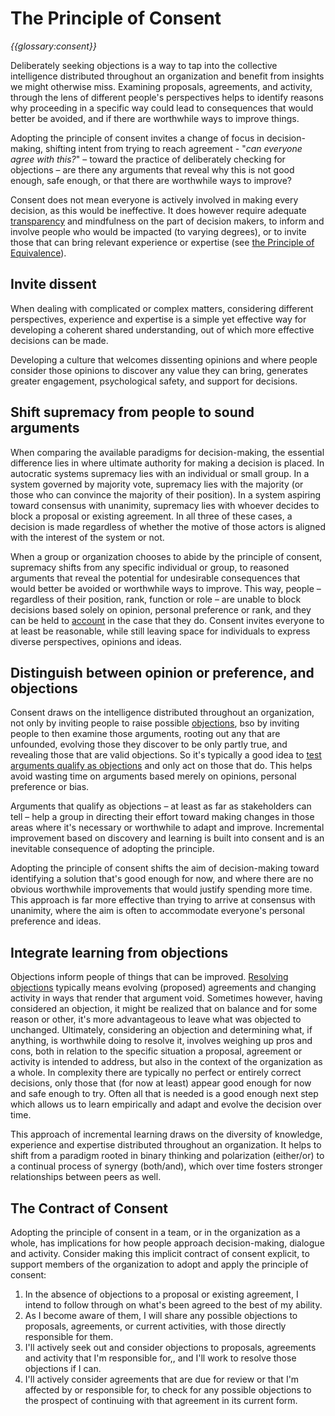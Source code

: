 # The Principle of Consent


_{{glossary:consent}}_

Deliberately seeking objections is a way to tap into the collective intelligence distributed throughout an organization and benefit from insights we might otherwise miss. Examining proposals, agreements, and activity, through the lens of different people's perspectives helps to identify reasons why proceeding in a specific way could lead to consequences that would better be avoided, and if there are worthwhile ways to improve things.

Adopting the principle of consent invites a change of focus in decision-making, shifting intent from trying to reach agreement - "_can everyone agree with this?_" – toward the practice of deliberately checking for objections – are there any arguments that reveal why this is not good enough, safe enough, or that there are worthwhile ways to improve?

Consent does not mean everyone is actively involved in making every decision, as this would be ineffective. It does however require adequate [transparency](section:principle-transparency) and mindfulness on the part of decision makers, to inform and involve people who would be impacted (to varying degrees), or to invite those that can bring relevant experience or expertise (see [the Principle of Equivalence](section:principle-equivalence)).


## Invite dissent

When dealing with complicated or complex matters, considering different perspectives, experience and expertise is a simple yet effective way for developing a coherent shared understanding, out of which more effective decisions can be made.

Developing a culture that welcomes dissenting opinions and where people consider those opinions to discover any value they can bring, generates greater engagement, psychological safety, and support for decisions.


## Shift supremacy from people to sound arguments

When comparing the available paradigms for decision-making, the essential difference lies in where ultimate authority for making a decision is placed. In autocratic systems supremacy lies with an individual or small group. In a system governed by majority vote, supremacy lies with the majority (or those who can convince the majority of their position). In a system aspiring toward consensus with unanimity, supremacy lies with whoever decides to block a proposal or existing agreement. In all three of these cases, a decision is made regardless of whether the motive of those actors is aligned with the interest of the system or not.

When a group or organization chooses to abide by the principle of consent, supremacy shifts from any specific individual or group, to reasoned arguments that reveal the potential for undesirable consequences that would better be avoided or worthwhile ways to improve. This way, people – regardless of their position, rank, function or role – are unable to block decisions based solely on opinion, personal preference or rank, and they can be held to [account](section:principle-accountability) in the case that they do. Consent invites everyone to at least be reasonable, while still leaving space for individuals to express diverse perspectives, opinions and ideas.


## Distinguish between opinion or preference, and objections

Consent draws on the intelligence distributed throughout an organization, not only by inviting people to raise possible [objections](section:objection), bso by inviting people to then examine those arguments, rooting out any that are unfounded, evolving those they discover to be only partly true, and revealing those that are valid objections. So it's typically a good idea to [test arguments qualify as objections](section:test-arguments-qualify-as-objections) and only act on those that do. This helps avoid wasting time on arguments based merely on opinions, personal preference or bias.

Arguments that qualify as objections – at least as far as stakeholders can tell – help a group in directing their effort toward making changes in those areas where it's necessary or worthwhile to adapt and improve. Incremental improvement based on discovery and learning is built into consent and is an inevitable consequence of adopting the principle.

Adopting the principle of consent shifts the aim of decision-making toward identifying a solution that's good enough for now, and where there are no obvious worthwhile improvements that would justify spending more time. This approach is far more effective than trying to arrive at consensus with unanimity, where the aim is often to accommodate everyone's personal preference and ideas.


## Integrate learning from objections

Objections inform people of things that can be improved. [Resolving objections](section:resolve-objections) typically means evolving (proposed) agreements and changing activity in ways that render that argument void. Sometimes however, having considered an objection, it might be realized that on balance and for some reason or other, it's more advantageous to leave what was objected to unchanged. Ultimately, considering an objection and determining what, if anything, is worthwhile doing to resolve it, involves weighing up pros and cons, both in relation to the specific situation a proposal, agreement or activity is intended to address, but also in the context of the organization as a whole. In complexity there are typically no perfect or entirely correct decisions, only those that (for now at least) appear good enough for now and safe enough to try. Often all that is needed is a good enough next step which allows us to learn empirically and adapt and evolve the decision over time.

This approach of incremental learning draws on the diversity of knowledge, experience and expertise distributed throughout an organization. It helps to shift from a paradigm rooted in binary thinking and polarization (either/or) to a continual process of synergy (both/and), which over time fosters stronger relationships between peers as well.


## The Contract of Consent

Adopting the principle of consent in a team, or in the organization as a whole, has implications for how people approach decision-making, dialogue and activity. Consider making this implicit contract of consent explicit, to support members of the organization to adopt and apply the principle of consent:

1. In the absence of objections to a proposal or existing agreement, I intend to follow through on what's been agreed to the best of my ability.
2. As I become aware of them, I will share any possible objections to proposals,  agreements, or current activities, with those directly responsible for them.
3. I'll actively seek out and consider objections to proposals,  agreements and activity that I'm responsible for,, and I'll work to resolve those objections if I can.
4. I'll actively consider agreements that are due for review or that I'm affected by or responsible for, to check for any possible objections to the prospect of continuing with that agreement in its current form.
